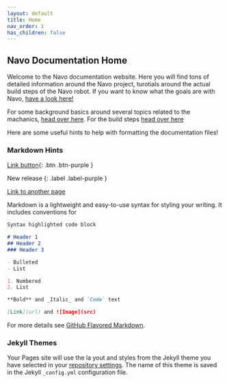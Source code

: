 ```yaml
---
layout: default
title: Home
nav_order: 1
has_children: false
---
```


## Navo Documentation Home

Welcome to the Navo documentation website. Here you will find tons of detailed information around the Navo project, turotials around the actual build steps of the Navo robot. If you want to know what the goals are with Navo, <a href="https://navo-org.github.io/navo-docs/">have a look here!</a>

For some background basics around several topics related to the machanics, <a href="">head over here</a>. For the build steps <a href="">head over here</a>

Here are some useful hints to help with formatting the documentation files!

### Markdown Hints

[Link button](http://example.com/){: .btn .btn-purple }

New release
{: .label .label-purple }

[Link to another page](another-page)


Markdown is a lightweight and easy-to-use syntax for styling your writing. It includes conventions for

```markdown
Syntax highlighted code block

# Header 1
## Header 2
### Header 3

- Bulleted
- List

1. Numbered
2. List

**Bold** and _Italic_ and `Code` text

[Link](url) and ![Image](src)
```

For more details see [GitHub Flavored Markdown](https://guides.github.com/features/mastering-markdown/).

### Jekyll Themes

Your Pages site will use the la
yout and styles from the Jekyll theme you have selected in your [repository settings](https://github.com/joesan/joesan.github.io/settings). The name of this theme is saved in the Jekyll `_config.yml` configuration file.